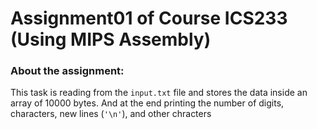 # Assignment01 of Course ICS233 (Using MIPS Assembly)

### About the assignment:

This task is reading from the `input.txt` file and stores the data inside an array of 10000 bytes. And at the end printing the number of digits, characters, new lines (`'\n'`), and other chracters
